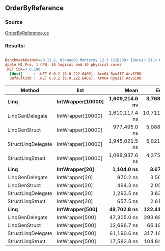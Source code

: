 ﻿## OrderByReference

### Source
[OrderByReference.cs](../../LinqGen.Benchmarks/Cases/OrderByReference.cs)

### Results:
``` ini

BenchmarkDotNet=v0.13.2, OS=macOS Monterey 12.3 (21E230) [Darwin 21.4.0]
Apple M1 Pro, 1 CPU, 10 logical and 10 physical cores
.NET SDK=7.0.100
  [Host]     : .NET 6.0.2 (6.0.222.6406), Arm64 RyuJIT AdvSIMD
  DefaultJob : .NET 6.0.2 (6.0.222.6406), Arm64 RyuJIT AdvSIMD


```
|             Method |              list |           Mean |        Error |       StdDev |    Gen0 |    Gen1 | Allocated |
|------------------- |------------------ |---------------:|-------------:|-------------:|--------:|--------:|----------:|
|               **Linq** | **IntWrapper[10000]** | **1,609,214.6 ns** |  **3,768.51 ns** |  **3,525.07 ns** | **72.2656** | **15.6250** |  **200313 B** |
|    LinqGenDelegate | IntWrapper[10000] | 1,610,117.4 ns | 10,711.64 ns | 10,019.68 ns |       - |       - |       1 B |
|      LinqGenStruct | IntWrapper[10000] |   977,495.0 ns |  5,088.45 ns |  4,510.78 ns |       - |       - |       1 B |
| StructLinqDelegate | IntWrapper[10000] | 1,945,021.5 ns |  5,021.11 ns |  4,696.75 ns |       - |       - |      93 B |
|   StructLinqStruct | IntWrapper[10000] | 1,098,937.6 ns |  4,375.65 ns |  4,092.98 ns |       - |       - |       3 B |
|               **Linq** |    **IntWrapper[20]** |     **1,104.0 ns** |      **3.67 ns** |      **3.43 ns** |  **0.3395** |       **-** |     **712 B** |
|    LinqGenDelegate |    IntWrapper[20] |       970.2 ns |      3.50 ns |      3.11 ns |       - |       - |         - |
|      LinqGenStruct |    IntWrapper[20] |       494.3 ns |      2.05 ns |      1.82 ns |       - |       - |         - |
| StructLinqDelegate |    IntWrapper[20] |     1,293.5 ns |      3.63 ns |      3.40 ns |  0.0420 |       - |      88 B |
|   StructLinqStruct |    IntWrapper[20] |       657.5 ns |      2.61 ns |      2.44 ns |       - |       - |         - |
|               **Linq** |   **IntWrapper[500]** |    **48,702.8 ns** |    **122.41 ns** |    **108.52 ns** |  **4.8828** |       **-** |   **10312 B** |
|    LinqGenDelegate |   IntWrapper[500] |    47,305.0 ns |    293.69 ns |    260.35 ns |       - |       - |         - |
|      LinqGenStruct |   IntWrapper[500] |    12,696.7 ns |     66.18 ns |     58.67 ns |       - |       - |         - |
| StructLinqDelegate |   IntWrapper[500] |    61,190.6 ns |    317.18 ns |    296.69 ns |       - |       - |      88 B |
|   StructLinqStruct |   IntWrapper[500] |    17,582.8 ns |    104.84 ns |     81.85 ns |       - |       - |         - |
